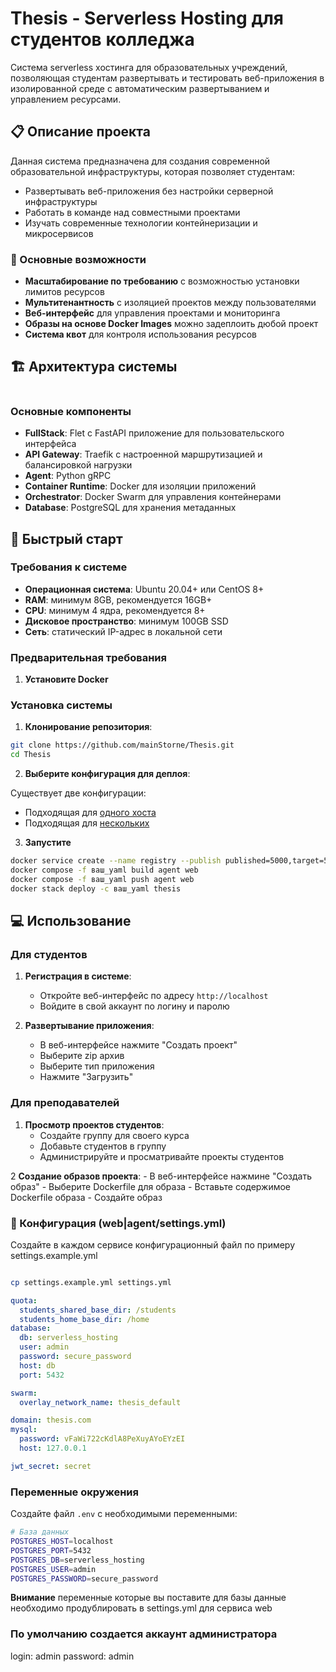 # Thesis - Serverless Hosting для студентов колледжа

Система serverless хостинга для образовательных учреждений, позволяющая студентам развертывать и тестировать веб-приложения в изолированной среде с автоматическим развертыванием и управлением ресурсами.

## 📋 Описание проекта

Данная система предназначена для создания современной образовательной инфраструктуры, которая позволяет студентам:

- Развертывать веб-приложения без настройки серверной инфраструктуры
- Работать в команде над совместными проектами
- Изучать современные технологии контейнеризации и микросервисов

### 🎯 Основные возможности

- **Масштабирование по требованию** с возможностью установки лимитов ресурсов
- **Мультитенантность** с изоляцией проектов между пользователями
- **Веб-интерфейс** для управления проектами и мониторинга
- **Образы на основе Docker Images** можно задеплоить дюбой проект
- **Система квот** для контроля использования ресурсов

## 🏗️ Архитектура системы

```

```

### Основные компоненты

- **FullStack**: Flet с FastAPI приложение для пользовательского интерфейса
- **API Gateway**: Traefik с настроенной маршрутизацией и балансировкой нагрузки
- **Agent**: Python gRPC
- **Container Runtime**: Docker для изоляции приложений
- **Orchestrator**: Docker Swarm для управления контейнерами
- **Database**: PostgreSQL для хранения метаданных

## 🚀 Быстрый старт

### Требования к системе

- **Операционная система**: Ubuntu 20.04+ или CentOS 8+
- **RAM**: минимум 8GB, рекомендуется 16GB+
- **CPU**: минимум 4 ядра, рекомендуется 8+
- **Дисковое пространство**: минимум 100GB SSD
- **Сеть**: статический IP-адрес в локальной сети

### Предварительная требования

1. **Установите Docker**

### Установка системы

1. **Клонирование репозитория**:

```bash
git clone https://github.com/mainStorne/Thesis.git
cd Thesis
```

2. **Выберите конфигурация для деплоя**:

Существует две конфигурации:

- Подходящая для [одного хоста](./docker-compose.prod.one-host.yaml)
- Подходящая для [нескольких](./docker-compose.prod.yaml)

3. **Запустите**

```bash
docker service create --name registry --publish published=5000,target=5000 registry:2
docker compose -f ваш_yaml build agent web
docker compose -f ваш_yaml push agent web
docker stack deploy -c ваш_yaml thesis
```

## 💻 Использование

### Для студентов

1. **Регистрация в системе**:
   - Откройте веб-интерфейс по адресу `http://localhost`
   - Войдите в свой аккаунт по логину и паролю

2. **Развертывание приложения**:
   - В веб-интерфейсе нажмите "Создать проект"
   - Выберите zip архив
   - Выберите тип приложения
   - Нажмите "Загрузить"

### Для преподавателей

1. **Просмотр проектов студентов**:
   - Создайте группу для своего курса
   - Добавьте студентов в группу
   - Администрируйте и просматривайте проекты студентов

2  **Создание образов проекта**:
    - В веб-интерфейсе нажмине "Создать образ"
    - Выберите Dockerfile для образа
    - Вставьте содержимое Dockerfile образа
    - Создайте образ

### 🔧 Конфигурация (web|agent/settings.yml)

Создайте в каждом сервисе конфигурационный файл по примеру settings.example.yml

```bash

cp settings.example.yml settings.yml
```

```yaml
quota:
  students_shared_base_dir: /students
  students_home_base_dir: /home
database:
  db: serverless_hosting
  user: admin
  password: secure_password
  host: db
  port: 5432

swarm:
  overlay_network_name: thesis_default

domain: thesis.com
mysql:
  password: vFaWi722cKdlA8PeXuyAYoEYzEI
  host: 127.0.0.1

jwt_secret: secret
```

### Переменные окружения

Создайте файл `.env` с необходимыми переменными:

```bash
# База данных
POSTGRES_HOST=localhost
POSTGRES_PORT=5432
POSTGRES_DB=serverless_hosting
POSTGRES_USER=admin
POSTGRES_PASSWORD=secure_password
```

**Внимание** переменные которые вы поставите для базы данные необходимо продублировать в settings.yml для сервиса web

### По умолчанию создается аккаунт администратора

login: admin
password: admin

